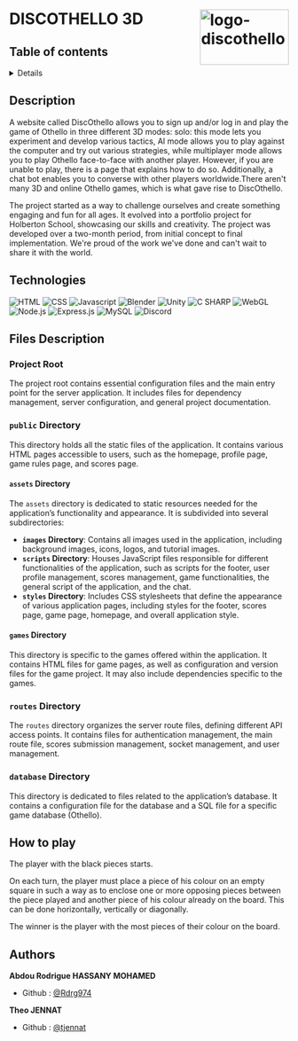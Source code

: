 # DISCOTHELLO 3D <img height="100px" width="160px" align="right" src="./public/assets/images/logo.gif" alt="logo-discothello">

## Table of contents

<details>
        <a href="#description">Description</a>
    <br>
        <a href="#technologies">Technologies</a>
    <br>
        <a href="#files-description">Files description</a>
    <br>
        <a href="#authors">Authors</a>
</details>

## <span id="description">Description</span>

A website called DiscOthello allows you to sign up and/or log in and play the game of Othello in three different 3D modes: solo: this mode lets you experiment and develop various tactics, AI mode allows you to play against the computer and try out various strategies, while multiplayer mode allows you to play Othello face-to-face with another player. However, if you are unable to play, there is a page that explains how to do so. Additionally, a chat bot enables you to converse with other players worldwide.There aren't many 3D and online Othello games, which is what gave rise to DiscOthello.

The project started as a way to challenge ourselves and create something engaging and fun for all ages. It evolved into a portfolio project for Holberton School, showcasing our skills and creativity. The project was developed over a two-month period, from initial concept to final implementation. We're proud of the work we've done and can't wait to share it with the world.

## <span id="technologies">Technologies</span>

<p align="left">
    <img src="https://img.shields.io/badge/html5-%23E34F26.svg?style=for-the-badge&logo=html5&logoColor=white" alt="HTML">
    <img src="https://img.shields.io/badge/css3-%231572B6.svg?style=for-the-badge&logo=css3&logoColor=white" alt="CSS">
    <img src="https://img.shields.io/badge/javascript-%23323330.svg?style=for-the-badge&logo=javascript&logoColor=%23F7DF1E" alt="Javascript">
    <img src="https://img.shields.io/badge/blender-%23F5792A.svg?style=for-the-badge&logo=blender&logoColor=white" alt="Blender">
    <img src="https://img.shields.io/badge/unity-%23000000.svg?style=for-the-badge&logo=unity&logoColor=white" alt="Unity">
    <img src="https://img.shields.io/badge/c%23-%23239120.svg?style=for-the-badge&logo=csharp&logoColor=white" alt="C SHARP">
    <img src="https://img.shields.io/badge/WebGL-990000?logo=webgl&logoColor=white&style=for-the-badge" alt="WebGL">
    <img src="https://img.shields.io/badge/node.js-6DA55F?style=for-the-badge&logo=node.js&logoColor=white" alt="Node.js">
    <img src="https://img.shields.io/badge/express.js-%23404d59.svg?style=for-the-badge&logo=express&logoColor=%2361DAFB" alt="Express.js">
    <img src="https://img.shields.io/badge/mysql-4479A1.svg?style=for-the-badge&logo=mysql&logoColor=white" alt="MySQL">
    <img src="https://img.shields.io/badge/Discord-%235865F2.svg?style=for-the-badge&logo=discord&logoColor=white" alt="Discord">
</p>

## <span id="files-description">Files Description</span>

### Project Root
The project root contains essential configuration files and the main entry point for the server application. It includes files for dependency management, server configuration, and general project documentation.

### `public` Directory
This directory holds all the static files of the application. It contains various HTML pages accessible to users, such as the homepage, profile page, game rules page, and scores page.

#### `assets` Directory
The `assets` directory is dedicated to static resources needed for the application’s functionality and appearance. It is subdivided into several subdirectories:

- **`images` Directory**: Contains all images used in the application, including background images, icons, logos, and tutorial images.
- **`scripts` Directory**: Houses JavaScript files responsible for different functionalities of the application, such as scripts for the footer, user profile management, scores management, game functionalities, the general script of the application, and the chat.
- **`styles` Directory**: Includes CSS stylesheets that define the appearance of various application pages, including styles for the footer, scores page, game page, homepage, and overall application style.

#### `games` Directory
This directory is specific to the games offered within the application. It contains HTML files for game pages, as well as configuration and version files for the game project. It may also include dependencies specific to the games.

### `routes` Directory
The `routes` directory organizes the server route files, defining different API access points. It contains files for authentication management, the main route file, scores submission management, socket management, and user management.

### `database` Directory
This directory is dedicated to files related to the application’s database. It contains a configuration file for the database and a SQL file for a specific game database (Othello).

## How to play

The player with the black pieces starts.

On each turn, the player must place a piece of his colour on an empty square in such a way as to enclose one or more opposing pieces between the piece played and another piece of his colour already on the board. This can be done horizontally, vertically or diagonally.

The winner is the player with the most pieces of their colour on the board.

## <span id="authors">Authors</span>

**Abdou Rodrigue HASSANY MOHAMED**
- Github : [@Rdrg974](https://github.com/Rdrg974)

**Theo JENNAT**
- Github : [@tjennat](https://github.com/tjennat)